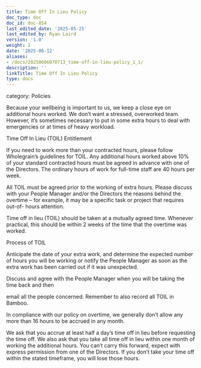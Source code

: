 ```yaml
---
title: Time Off In Lieu Policy
doc_type: doc
doc_id: doc-854
last_edited_date: '2025-05-25'
last_edited_by: Ryan Laird
version: '1.0'
weight: 2
date: '2025-06-12'
aliases:
- /docs/20250606070713_time-off-in-lieu-policy_1_1/
description: ''
linkTitle: Time Off In Lieu Policy
type: docs
---
```


category: Policies

Because your wellbeing is important to us, we keep a close eye on additional hours worked. We don’t want a stressed, overworked team. However, it’s sometimes necessary to put in some extra hours to deal with emergencies or at times of heavy workload.

Time Off In Lieu (TOIL) Entitlement

If you need to work more than your contracted hours, please follow Wholegrain’s guidelines for TOIL. Any additional hours worked above 10% of your standard contracted hours must be agreed in advance with one of the Directors. The ordinary hours of work for full-time staff are 40 hours per week.

All TOIL must be agreed prior to the working of extra hours. Please discuss with your People Manager and/or the Directors the reasons behind the overtime – for example, it may be a specific task or project that requires out-of- hours attention.

Time off in lieu (TOIL) should be taken at a mutually agreed time. Whenever practical, this should be within 2 weeks of the time that the overtime was worked.

Process of TOIL

Anticipate the date of your extra work, and determine the expected number of hours you will be working or notify the People Manager as soon as the extra work has been carried out if it was unexpected.

Discuss and agree with the People Manager when you will be taking the time back and then

email all the people concerned. Remember to also record all TOIL in Bamboo.

In compliance with our policy on overtime, we generally don’t allow any more than 16 hours to be accrued in any month.

We ask that you accrue at least half a day’s time off in lieu before requesting the time off. We also ask that you take all time off in lieu within one month of working the additional hours. You can’t carry this forward, expect with express permission from one of the Directors. If you don’t take your time off within the stated timeframe, you will lose those hours.
